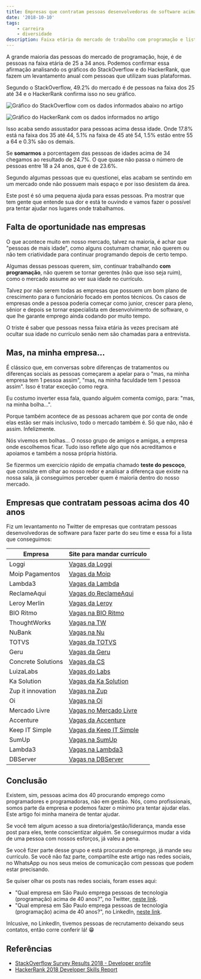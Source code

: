 ```yaml
---
title: Empresas que contratam pessoas desenvolvedoras de software acima dos 40 anos
date: '2018-10-10'
tags:
    - carreira
    - diversidade
description: Faixa etária do mercado de trabalho com programação e lista de empresas que contratam pessoas acima dos 40 anos de idade.
---
```

A grande maioria das pessoas do mercado de programação, hoje, é de pessoas na faixa etária de 25 a 34 anos. Podemos confirmar essa afirmação analisando os gráficos do StackOverflow e do HackerRank, que fazem um levantamento anual com pessoas que utilizam suas plataformas.

Segundo o StackOverflow, 49.2% do mercado é de pessoas na faixa dos 25 até 34 e o HackerRank confirma isso no seu gráfico.

![Gráfico do StackOverflow com os dados informados abaixo no artigo]({{site.postsImagesPath}}grafico-idade-stackoverflow.png)

![Gráfico do HackerRank com os dados informados no artigo]({{site.postsImagesPath}}grafico-idade-hackerrank.png)

Isso acaba sendo assustador para pessoas acima dessa idade. Onde 17.8% está na faixa dos 35 até 44, 5.1% na faixa de 45 até 54, 1.5% estão entre 55 a 64 e 0.3% são os demais.

Se **somarmos** a porcentagem das pessoas de idades acima de 34 chegamos ao resultado de 24.7%. O que quase não passa o número de pessoas entre 18 a 24 anos, que é de 23.6%.

Segundo algumas pessoas que eu questionei, elas acabam se sentindo em um mercado onde não possuem mais espaço e por isso desistem da área.

Este post é só uma pequena ajuda para essas pessoas. Pra mostrar que tem gente que entende sua dor e está te ouvindo e vamos fazer o possível pra tentar ajudar nos lugares onde trabalhamos.



## Falta de oportunidade nas empresas

O que acontece muito em nosso mercado, talvez na maioria, é achar que "pessoas de mais idade", como alguns costumam chamar, não querem ou não tem criatividade para continuar programando depois de certo tempo.

Algumas dessas pessoas querem, sim, continuar trabalhando **com programação**, não querem se tornar gerentes (não que isso seja ruim), como o mercado assume ao ver sua idade no currículo.

Talvez por não serem todas as empresas que possuem um bom plano de crescimento para o funcionário focado em pontos técnicos. Os casos de empresas onde a pessoa poderia começar como junior, crescer para pleno, sênior e depois se tornar especialista em desenvolvimento de software, o que lhe garante emprego ainda codando por muito tempo.

O triste é saber que pessoas nessa faixa etária às vezes precisam até ocultar sua idade no currículo senão nem são chamadas para a entrevista.

## Mas, na minha empresa...

É clássico que, em conversas sobre diferenças de tratamentos ou diferenças sociais as pessoas começarem a apelar para o "mas, na minha empresa tem 1 pessoa assim", "mas, na minha faculdade tem 1 pessoa assim". Isso é tratar exceção como regra.

Eu costumo inverter essa fala, quando alguém comenta comigo, para: "mas, na minha bolha...".

Porque também acontece de as pessoas acharem que por conta de onde elas estão ser mais inclusivo, todo o mercado também é. Só que não, não é assim. Infelizmente.

Nós vivemos em bolhas… O nosso grupo de amigos e amigas, a empresa onde escolhemos ficar. Tudo isso reflete algo que nós acreditamos e apoiamos e também a nossa própria história.

Se fizermos um exercício rápido de empatia chamado **teste do pescoço**, que consiste em olhar ao nosso redor e analisar a diferença que existe na nossa sala, já conseguimos perceber quem é maioria dentro do nosso mercado.

## Empresas que contratam pessoas acima dos 40 anos

Fiz um levantamento no Twitter de empresas que contratam pessoas desenvolvedoras de software para fazer parte do seu time e essa foi a lista que conseguimos:

| Empresa | Site para mandar currículo |
| --- | --- | 
| Loggi | [Vagas da Loggi](https://jobs.kenoby.com/loggi) |
| Moip Pagamentos | [Vagas da Moip](https://moip.com.br/trabalhe-conosco/) |
| Lambda3 | [Vagas da Lambda](https://lambda3.recruiterbox.com/) |
| ReclameAqui | [Vagas do ReclameAqui](https://jobs.kenoby.com/reclameaqui) |
| Leroy Merlin | [Vagas da Leroy](https://jobs.kenoby.com/leroymerlin) |
| BIO Ritmo | [Vagas na BIO Ritmo](https://www.bioritmo.com.br/trabalhe_conosco) |
| ThoughtWorks | [Vagas na TW](https://www.thoughtworks.com/careers/jobs) |
| NuBank | [Vagas na Nu](https://nubank.workable.com/) |
| TOTVS | [Vagas da TOTVS](https://www.totvs.com/trabalhe-conosco/trainee) |
| Geru | [Vagas da Geru](https://www.linkedin.com/jobs/geru-vagas/) |
| Concrete Solutions | [Vagas da CS](https://www.concrete.com.br/vagas) |
| LuizaLabs | [Vagas do Labs](https://www.linkedin.com/jobs/luizalabs-vagas) |
| Ka Solution | [Vagas da Ka Solution](https://www.linkedin.com/jobs/ka-solution-vagas) |
| Zup it innovation | [Vagas na Zup](https://www.linkedin.com/company/zup-it-solutions/) |
| Oi | [Vagas na Oi](https://www.oi.com.br/oi/sobre-a-oi/gente/gente/quero-trabalhar-na-oi) |
| Mercado Livre | [Vagas no Mercado Livre](https://jobs.mercadolibre.com/?locale=pt_BR) |
| Accenture | [Vagas da Accenture](https://www.accenture.com/br-pt/careers/jobsearch) |
| Keep IT Simple | [Vagas da Keep IT Simple](https://jobs.kenoby.com/keepsimple) |
| SumUp | [Vagas na SumUp](https://sumup.com/careers/positions/) |
| Lambda3 | [Vagas na Lambda3](https://www.lambda3.com.br/pessoas/) |
| DBServer | [Vagas na DBServer](https://jobs.kenoby.com/dbserver)

## Conclusão

Existem, sim, pessoas acima dos 40 procurando emprego como programadores e programadoras, não em gestão. Nós, como profissionais, somos parte da empresa e podemos fazer o mínimo pra tentar ajudar elas. Este artigo foi minha maneira de tentar ajudar.

Se você tem algum acesso a sua diretoria/gestão/liderança, manda esse post para eles, tente conscientizar alguém. Se conseguirmos mudar a vida de uma pessoa com nossos esforços, já valeu a pena.

Se você fizer parte desse grupo e está procurando emprego, já mande seu currículo. Se você não faz parte, compartilhe este artigo nas redes sociais, no WhatsApp ou nos seus meios de comunicação com pessoas que podem estar precisando.

Se quiser olhar os posts nas redes sociais, foram esses aqui:

- "Qual empresa em São Paulo emprega pessoas de tecnologia (programação) acima de 40 anos?", no Twitter, [neste link](https://twitter.com/_malabarizando/status/1049604231727079425).
- "Qual empresa em São Paulo emprega pessoas de tecnologia (programação) acima de 40 anos?", no LinkedIn, [neste link](https://www.linkedin.com/feed/update/urn:li:activity:6455369858145099776).

Inlcusive, no LinkedIn, tivemos pessoas de recrutamento deixando seus contatos, então corre conferir lá! :grin:

## Referências

- [StackOverflow Survey Results 2018 - Developer profile](https://insights.stackoverflow.com/survey/2018/#developer-profile)
- [HackerRank 2018 Developer Skills Report](https://research.hackerrank.com/developer-skills/2018/)

